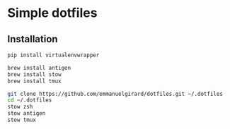 # Simple dotfiles

## Installation

```bash
pip install virtualenvwrapper

brew install antigen
brew install stow
brew install tmux

git clone https://github.com/emmanuelgirard/dotfiles.git ~/.dotfiles
cd ~/.dotfiles
stow zsh
stow antigen
stow tmux
```